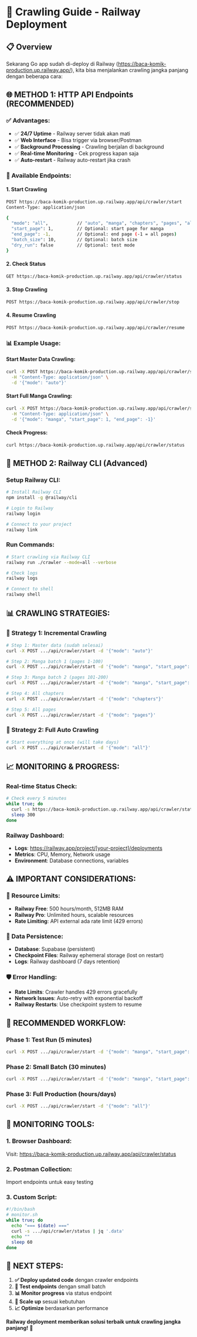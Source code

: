 # 🚀 Crawling Guide - Railway Deployment

## 📋 Overview

Sekarang Go app sudah di-deploy di Railway (https://baca-komik-production.up.railway.app/), kita bisa menjalankan crawling jangka panjang dengan beberapa cara:

## 🌐 **METHOD 1: HTTP API Endpoints (RECOMMENDED)**

### **✅ Advantages:**
- ✅ **24/7 Uptime** - Railway server tidak akan mati
- ✅ **Web Interface** - Bisa trigger via browser/Postman
- ✅ **Background Processing** - Crawling berjalan di background
- ✅ **Real-time Monitoring** - Cek progress kapan saja
- ✅ **Auto-restart** - Railway auto-restart jika crash

### **🔧 Available Endpoints:**

#### **1. Start Crawling**
```bash
POST https://baca-komik-production.up.railway.app/api/crawler/start
Content-Type: application/json

{
  "mode": "all",           // "auto", "manga", "chapters", "pages", "all"
  "start_page": 1,         // Optional: start page for manga
  "end_page": -1,          // Optional: end page (-1 = all pages)
  "batch_size": 10,        // Optional: batch size
  "dry_run": false         // Optional: test mode
}
```

#### **2. Check Status**
```bash
GET https://baca-komik-production.up.railway.app/api/crawler/status
```

#### **3. Stop Crawling**
```bash
POST https://baca-komik-production.up.railway.app/api/crawler/stop
```

#### **4. Resume Crawling**
```bash
POST https://baca-komik-production.up.railway.app/api/crawler/resume
```

### **📊 Example Usage:**

#### **Start Master Data Crawling:**
```bash
curl -X POST https://baca-komik-production.up.railway.app/api/crawler/start \
  -H "Content-Type: application/json" \
  -d '{"mode": "auto"}'
```

#### **Start Full Manga Crawling:**
```bash
curl -X POST https://baca-komik-production.up.railway.app/api/crawler/start \
  -H "Content-Type: application/json" \
  -d '{"mode": "manga", "start_page": 1, "end_page": -1}'
```

#### **Check Progress:**
```bash
curl https://baca-komik-production.up.railway.app/api/crawler/status
```

## 🔄 **METHOD 2: Railway CLI (Advanced)**

### **Setup Railway CLI:**
```bash
# Install Railway CLI
npm install -g @railway/cli

# Login to Railway
railway login

# Connect to your project
railway link
```

### **Run Commands:**
```bash
# Start crawling via Railway CLI
railway run ./crawler --mode=all --verbose

# Check logs
railway logs

# Connect to shell
railway shell
```

## 📊 **CRAWLING STRATEGIES:**

### **🎯 Strategy 1: Incremental Crawling**
```bash
# Step 1: Master data (sudah selesai)
curl -X POST .../api/crawler/start -d '{"mode": "auto"}'

# Step 2: Manga batch 1 (pages 1-100)
curl -X POST .../api/crawler/start -d '{"mode": "manga", "start_page": 1, "end_page": 100}'

# Step 3: Manga batch 2 (pages 101-200)
curl -X POST .../api/crawler/start -d '{"mode": "manga", "start_page": 101, "end_page": 200}'

# Step 4: All chapters
curl -X POST .../api/crawler/start -d '{"mode": "chapters"}'

# Step 5: All pages
curl -X POST .../api/crawler/start -d '{"mode": "pages"}'
```

### **🎯 Strategy 2: Full Auto Crawling**
```bash
# Start everything at once (will take days)
curl -X POST .../api/crawler/start -d '{"mode": "all"}'
```

## 📈 **MONITORING & PROGRESS:**

### **Real-time Status Check:**
```bash
# Check every 5 minutes
while true; do
  curl -s https://baca-komik-production.up.railway.app/api/crawler/status | jq
  sleep 300
done
```

### **Railway Dashboard:**
- **Logs**: https://railway.app/project/[your-project]/deployments
- **Metrics**: CPU, Memory, Network usage
- **Environment**: Database connections, variables

## ⚠️ **IMPORTANT CONSIDERATIONS:**

### **🔋 Resource Limits:**
- **Railway Free**: 500 hours/month, 512MB RAM
- **Railway Pro**: Unlimited hours, scalable resources
- **Rate Limiting**: API external ada rate limit (429 errors)

### **💾 Data Persistence:**
- **Database**: Supabase (persistent)
- **Checkpoint Files**: Railway ephemeral storage (lost on restart)
- **Logs**: Railway dashboard (7 days retention)

### **🛡️ Error Handling:**
- **Rate Limits**: Crawler handles 429 errors gracefully
- **Network Issues**: Auto-retry with exponential backoff
- **Railway Restarts**: Use checkpoint system to resume

## 🎯 **RECOMMENDED WORKFLOW:**

### **Phase 1: Test Run (5 minutes)**
```bash
curl -X POST .../api/crawler/start -d '{"mode": "manga", "start_page": 1, "end_page": 5, "dry_run": true}'
```

### **Phase 2: Small Batch (30 minutes)**
```bash
curl -X POST .../api/crawler/start -d '{"mode": "manga", "start_page": 1, "end_page": 50}'
```

### **Phase 3: Full Production (hours/days)**
```bash
curl -X POST .../api/crawler/start -d '{"mode": "all"}'
```

## 📱 **MONITORING TOOLS:**

### **1. Browser Dashboard:**
Visit: https://baca-komik-production.up.railway.app/api/crawler/status

### **2. Postman Collection:**
Import endpoints untuk easy testing

### **3. Custom Script:**
```bash
#!/bin/bash
# monitor.sh
while true; do
  echo "=== $(date) ==="
  curl -s .../api/crawler/status | jq '.data'
  echo ""
  sleep 60
done
```

## 🚀 **NEXT STEPS:**

1. **✅ Deploy updated code** dengan crawler endpoints
2. **🧪 Test endpoints** dengan small batch
3. **📊 Monitor progress** via status endpoint
4. **🔄 Scale up** sesuai kebutuhan
5. **📈 Optimize** berdasarkan performance

**Railway deployment memberikan solusi terbaik untuk crawling jangka panjang!** 🎉
